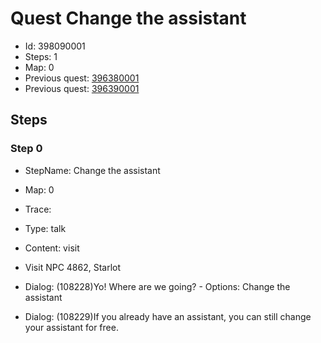 # Quest Change the assistant

- Id: 398090001
- Steps: 1
- Map: 0
- Previous quest: [396380001](396380001.md)
- Previous quest: [396390001](396390001.md)

## Steps

### Step 0
- StepName:  Change the assistant
- Map:  0
- Trace:  
- Type:  talk
- Content:  visit
- Visit NPC 4862, Starlot

- Dialog: (108228)Yo! Where are we going? - Options: Change the assistant
- Dialog: (108229)If you already have an assistant, you can still change your assistant for free.


